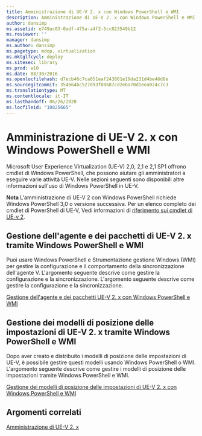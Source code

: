 ```yaml
---
title: Amministrazione di UE-V 2. x con Windows PowerShell e WMI
description: Amministrazione di UE-V 2. x con Windows PowerShell e WMI
author: dansimp
ms.assetid: e749ac03-0adf-475a-a4f2-5cc023549b12
ms.reviewer: ''
manager: dansimp
ms.author: dansimp
ms.pagetype: mdop, virtualization
ms.mktglfcycl: deploy
ms.sitesec: library
ms.prod: w10
ms.date: 08/30/2016
ms.openlocfilehash: d7ecb46c7ca051eaf243861e19da231d4be46d8e
ms.sourcegitcommit: 354664bc527d93f80687cd2eba70d1eea024c7c3
ms.translationtype: MT
ms.contentlocale: it-IT
ms.lasthandoff: 06/26/2020
ms.locfileid: "10825665"
---
```

# Amministrazione di UE-V 2. x con Windows PowerShell e WMI


Microsoft User Experience Virtualization (UE-V) 2,0, 2,1 e 2,1 SP1 offrono cmdlet di Windows PowerShell, che possono aiutare gli amministratori a eseguire varie attività UE-V. Nelle sezioni seguenti sono disponibili altre informazioni sull'uso di Windows PowerShell in UE-V.

**Nota**  L'amministrazione di UE-V 2 con Windows PowerShell richiede Windows PowerShell 3,0 o versione successiva. Per un elenco completo dei cmdlet di PowerShell di UE-V, Vedi informazioni di [riferimento sui cmdlet di UE-v 2](https://go.microsoft.com/fwlink/p/?LinkId=393495).

 

## Gestione dell'agente e dei pacchetti di UE-V 2. x tramite Windows PowerShell e WMI


Puoi usare Windows PowerShell e Strumentazione gestione Windows (WMI) per gestire la configurazione e il comportamento della sincronizzazione dell'agente V. L'argomento seguente descrive come gestire la configurazione e la sincronizzazione. L'argomento seguente descrive come gestire la configurazione e la sincronizzazione.

[Gestione dell'agente e dei pacchetti UE-V 2. x con Windows PowerShell e WMI](managing-the-ue-v-2x-agent-and-packages-with-windows-powershell-and-wmi-both-uevv2.md)

## Gestione dei modelli di posizione delle impostazioni di UE-V 2. x tramite Windows PowerShell e WMI


Dopo aver creato e distribuito i modelli di posizione delle impostazioni di UE-V, è possibile gestire questi modelli usando Windows PowerShell o WMI. L'argomento seguente descrive come gestire i modelli di posizione delle impostazioni tramite Windows PowerShell e WMI.

[Gestione dei modelli di posizione delle impostazioni di UE-V 2. x con Windows PowerShell e WMI](managing-ue-v-2x-settings-location-templates-using-windows-powershell-and-wmi-both-uevv2.md)






## Argomenti correlati


[Amministrazione di UE-V 2. x](administering-ue-v-2x-new-uevv2.md)

 

 





